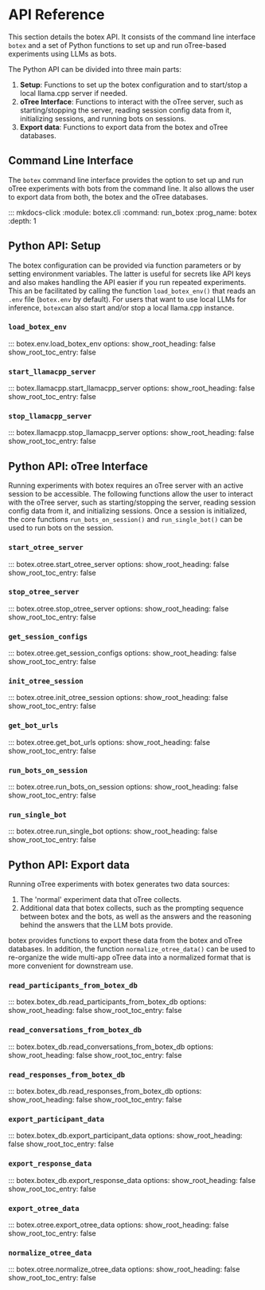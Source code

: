 # API Reference

This section details the botex API. It consists of the command line interface  `botex` and a set of Python functions to set up and run oTree-based experiments using LLMs as bots.

The Python API can be divided into three main parts:

1. **Setup**: Functions to set up the botex configuration and to start/stop a local llama.cpp server if needed.
2. **oTree Interface**: Functions to interact with the oTree server, such as starting/stopping the server, reading session config data from it, initializing sessions, and running bots on sessions.
3. **Export data**: Functions to export data from the botex and oTree databases.

## Command Line Interface

The `botex` command line interface provides the option to set up and run oTree experiments with bots from the command line. It also allows the user to export data from both, the botex and the oTree databases.

::: mkdocs-click
    :module: botex.cli
    :command: run_botex
    :prog_name: botex
    :depth: 1

## Python API: Setup

The botex configuration can be provided via function parameters or by setting environment variables. The latter is useful for secrets like API keys and also makes handling the API easier if you run repeated experiments. This an be facilitated by calling the function `load_botex_env()` that reads an `.env` file (`botex.env` by default). For users that want to use local LLMs for inference, `botex`can also start and/or stop a local llama.cpp instance.

### `load_botex_env`
::: botex.env.load_botex_env
    options:
      show_root_heading: false
      show_root_toc_entry: false

### `start_llamacpp_server`
::: botex.llamacpp.start_llamacpp_server
    options:
      show_root_heading: false
      show_root_toc_entry: false

### `stop_llamacpp_server`
::: botex.llamacpp.stop_llamacpp_server
    options:
      show_root_heading: false
      show_root_toc_entry: false

## Python API: oTree Interface

Running experiments with botex requires an oTree server with an active session to be accessible. The following functions allow the user to interact with the oTree server, such as starting/stopping the server, reading session config data from it, and initializing sessions. Once a session is initialized, the core functions `run_bots_on_session()` and `run_single_bot()` can be used to run bots on the session.

### `start_otree_server`
::: botex.otree.start_otree_server
    options:
      show_root_heading: false
      show_root_toc_entry: false

### `stop_otree_server`
::: botex.otree.stop_otree_server
    options:
      show_root_heading: false
      show_root_toc_entry: false

### `get_session_configs`
::: botex.otree.get_session_configs
    options:
      show_root_heading: false
      show_root_toc_entry: false

### `init_otree_session`
::: botex.otree.init_otree_session
    options:
      show_root_heading: false
      show_root_toc_entry: false

### `get_bot_urls`
::: botex.otree.get_bot_urls
    options:
      show_root_heading: false
      show_root_toc_entry: false

### `run_bots_on_session`
::: botex.otree.run_bots_on_session
    options:
      show_root_heading: false
      show_root_toc_entry: false

### `run_single_bot`
::: botex.otree.run_single_bot
    options:
      show_root_heading: false
      show_root_toc_entry: false

## Python API: Export data

Running oTree experiments with botex generates two data sources:

1. The 'normal' experiment data that oTree collects.
2. Additional data that botex collects, such as the prompting sequence between botex and the bots, as well as the answers and the reasoning behind the answers that the LLM bots provide.

botex provides functions to export these data from the botex and oTree databases. In addition, the function `normalize_otree_data()` can be used to re-organize the wide multi-app oTree data into a normalized format that is more convenient for downstream use.

### `read_participants_from_botex_db`
::: botex.botex_db.read_participants_from_botex_db
    options:
      show_root_heading: false
      show_root_toc_entry: false

### `read_conversations_from_botex_db`
::: botex.botex_db.read_conversations_from_botex_db
    options:
      show_root_heading: false
      show_root_toc_entry: false

### `read_responses_from_botex_db`
::: botex.botex_db.read_responses_from_botex_db
    options:
      show_root_heading: false
      show_root_toc_entry: false

### `export_participant_data`
::: botex.botex_db.export_participant_data
    options:
      show_root_heading: false
      show_root_toc_entry: false

### `export_response_data`
::: botex.botex_db.export_response_data
    options:
      show_root_heading: false
      show_root_toc_entry: false

### `export_otree_data`
::: botex.otree.export_otree_data
    options:
      show_root_heading: false
      show_root_toc_entry: false

### `normalize_otree_data`
::: botex.otree.normalize_otree_data
    options:
      show_root_heading: false
      show_root_toc_entry: false
